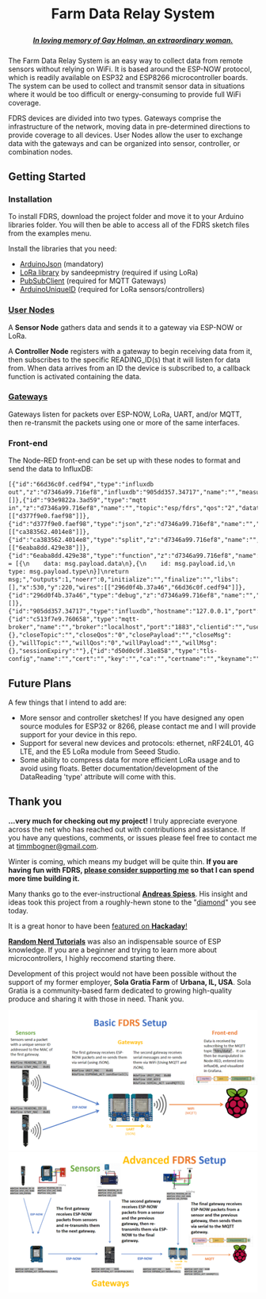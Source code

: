 # <p align="center">Farm Data Relay System
##### <p align="center">[***In loving memory of Gay Holman, an extraordinary woman.***](https://www.facebook.com/CFECI/posts/2967989419953119) #####

The Farm Data Relay System is an easy way to collect data from remote sensors without relying on WiFi. It is based around the ESP-NOW protocol, which is readily available on ESP32 and ESP8266 microcontroller boards. The system can be used to collect and transmit sensor data in situations where it would be too difficult or energy-consuming to provide full WiFi coverage.

FDRS devices are divided into two types. Gateways comprise the infrastructure of the network, moving data in pre-determined directions to provide coverage to all devices. User Nodes allow the user to exchange data with the gateways and can be organized into sensor, controller, or combination nodes.

## Getting Started
### Installation
To install FDRS, download the project folder and move it to your Arduino libraries folder. You will then be able to access all of the FDRS sketch files from the examples menu.

Install the libraries that you need:
- [ArduinoJson](https://arduinojson.org/) (mandatory)
- [LoRa library](https://github.com/sandeepmistry/arduino-LoRa) by sandeepmistry (required if using LoRa)
- [PubSubClient](https://github.com/knolleary/pubsubclient/) (required for MQTT Gateways)
- [ArduinoUniqueID](https://github.com/ricaun/ArduinoUniqueID) (required for LoRa sensors/controllers)

### [User Nodes](/extras/Node.md)
A **Sensor Node** gathers data and sends it to a gateway via ESP-NOW or LoRa.

A **Controller Node** registers with a gateway to begin receiving data from it, then subscribes to the specific READING_ID(s) that it will listen for data from. When data arrives from an ID the device is subscribed to, a callback function is activated containing the data.

### [Gateways](extras/Gateway.md)
Gateways listen for packets over ESP-NOW, LoRa, UART, and/or MQTT, then re-transmit the packets using one or more of the same interfaces.
  
 ### Front-end
The Node-RED front-end can be set up with these nodes to format and send the data to InfluxDB:
  ```
[{"id":"66d36c0f.cedf94","type":"influxdb out","z":"d7346a99.716ef8","influxdb":"905dd357.34717","name":"","measurement":"DataReading","precision":"","retentionPolicy":"","database":"database","precisionV18FluxV20":"ms","retentionPolicyV18Flux":"","org":"the_organization","bucket":"bkt","x":760,"y":240,"wires":[]},{"id":"93e9822a.3ad59","type":"mqtt in","z":"d7346a99.716ef8","name":"","topic":"esp/fdrs","qos":"2","datatype":"auto","broker":"c513f7e9.760658","nl":false,"rap":true,"rh":0,"x":170,"y":220,"wires":[["d377f9e0.faef98"]]},{"id":"d377f9e0.faef98","type":"json","z":"d7346a99.716ef8","name":"","property":"payload","action":"obj","pretty":false,"x":290,"y":220,"wires":[["ca383562.4014e8"]]},{"id":"ca383562.4014e8","type":"split","z":"d7346a99.716ef8","name":"","splt":"\\n","spltType":"str","arraySplt":1,"arraySpltType":"len","stream":false,"addname":"","x":410,"y":220,"wires":[["6eaba8dd.429e38"]]},{"id":"6eaba8dd.429e38","type":"function","z":"d7346a99.716ef8","name":"Fields","func":"msg.payload = [{\n    data: msg.payload.data\n},{\n    id: msg.payload.id,\n    type: msg.payload.type\n}]\nreturn msg;","outputs":1,"noerr":0,"initialize":"","finalize":"","libs":[],"x":530,"y":220,"wires":[["296d0f4b.37a46","66d36c0f.cedf94"]]},{"id":"296d0f4b.37a46","type":"debug","z":"d7346a99.716ef8","name":"","active":true,"tosidebar":true,"console":false,"tostatus":false,"complete":"false","statusVal":"","statusType":"auto","x":670,"y":200,"wires":[]},{"id":"905dd357.34717","type":"influxdb","hostname":"127.0.0.1","port":"8086","protocol":"http","database":"database","name":"","usetls":false,"tls":"d50d0c9f.31e858","influxdbVersion":"2.0","url":"http://localhost:8086","rejectUnauthorized":true},{"id":"c513f7e9.760658","type":"mqtt-broker","name":"","broker":"localhost","port":"1883","clientid":"","usetls":false,"protocolVersion":"4","keepalive":"60","cleansession":true,"birthTopic":"","birthQos":"0","birthPayload":"","birthMsg":{},"closeTopic":"","closeQos":"0","closePayload":"","closeMsg":{},"willTopic":"","willQos":"0","willPayload":"","willMsg":{},"sessionExpiry":""},{"id":"d50d0c9f.31e858","type":"tls-config","name":"","cert":"","key":"","ca":"","certname":"","keyname":"","caname":"","servername":"","verifyservercert":false}]
```

## Future Plans
 A few things that I intend to add are:
- More sensor and controller sketches! If you have designed any open source modules for ESP32 or 8266, please contact me and I will provide support for your device in this repo.
- Support for several new devices and protocols: ethernet, nRF24L01, 4G LTE, and the E5 LoRa module from Seeed Studio.
- Some ability to compress data for more efficient LoRa usage and to avoid using floats. Better documentation/development of the DataReading 'type' attribute will come with this. 
 
## Thank you
**...very much for checking out my project!** I truly appreciate everyone across the net who has reached out with contributions and assistance. If you have any questions, comments, or issues please feel free to contact me at timmbogner@gmail.com.

Winter is coming, which means my budget will be quite thin. **If you are having fun with FDRS, [please consider supporting me](https://www.buymeacoffee.com/TimmB) so that I can spend more time building it.**

Many thanks go to the ever-instructional [**Andreas Spiess**](https://www.youtube.com/channel/UCu7_D0o48KbfhpEohoP7YSQ). His insight and ideas took this project from a roughly-hewn stone to the "[diamond](https://youtu.be/6JI5wZABWmA)" you see today. 

It is a great honor to have been [featured on **Hackaday**!](https://hackaday.com/2022/07/02/farm-data-relay-system/)
  
[**Random Nerd Tutorials**](https://randomnerdtutorials.com/) was also an indispensable source of ESP knowledge. If you are a beginner and trying to learn more about   microcontrollers, I highly reccomend starting there.
  

Development of this project would not have been possible without the support of my former employer, **Sola Gratia Farm** of **Urbana, IL, USA**.  Sola Gratia is a community-based farm dedicated to growing high-quality produce and sharing it with those in need. Thank you.
  

  
![Basic](extras/Basic_Setup.png)
![Advanced](extras/Advanced_Setup.png)
